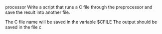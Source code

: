  processor
                 Write a script that runs a C file through the preprocessor and save the result into another file.

The C file name will be saved in the variable $CFILE
The output should be saved in the file c

